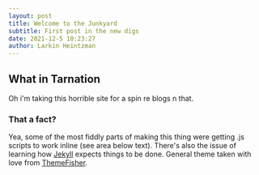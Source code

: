 ```yaml
---
layout: post
title: Welcome to the Junkyard
subtitle: First post in the new digs
date: 2021-12-5 10:23:27
author: Larkin Heintzman
---
```


## What in Tarnation

Oh i'm taking this horrible site for a spin re blogs n that.

### That a fact?

Yea, some of the most fiddly parts of making this thing were getting .js scripts to work inline (see area below text). There's also the issue of learning how [Jekyll][jekyll-docs] expects things to be done. General theme taken with love from [ThemeFisher][theme-fisher].

<div class="code-container" id="sketch-holder">
  <script src="{{ site.baseurl }}/js/drawieThing.js"></script>
</div>
<!-- <script src="https://cdn.jsdelivr.net/npm/p5@1.1.9/lib/p5.js"></script> -->

[jekyll-docs]: http://jekyllrb.com/docs/home
[theme-fisher]: [https://themefisher.com/]
